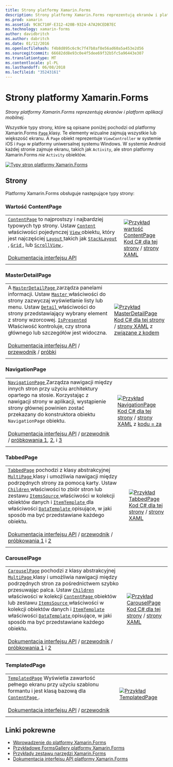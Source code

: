 ```yaml
---
title: Strony platformy Xamarin.Forms
description: Strony platformy Xamarin.Forms reprezentują ekranów i platform aplikacji mobilnej. W tym artykule wymieniono stron, które są objęte platformy Xamarin.Forms.
ms.prod: xamarin
ms.assetid: 9C8C710F-E312-420B-9324-A7A20CEDB7EC
ms.technology: xamarin-forms
author: davidbritch
ms.author: dabritch
ms.date: 01/12/2016
ms.openlocfilehash: f4b8d895c6c9c7f47b8af8e56ad60a5a453e2d56
ms.sourcegitcommit: 66682dd8e93c0e4f5dee69f32b5fc5a96443e307
ms.translationtype: MT
ms.contentlocale: pl-PL
ms.lasthandoff: 06/08/2018
ms.locfileid: "35243161"
---
```

# <a name="xamarinforms-pages"></a>Strony platformy Xamarin.Forms

_Strony platformy Xamarin.Forms reprezentują ekranów i platform aplikacji mobilnej._

Wszystkie typy strony, które są opisane poniżej pochodzi od platformy Xamarin.Forms [ `Page` ](https://developer.xamarin.com/api/type/Xamarin.Forms.Page/) klasy. Te elementy wizualne zajmują wszystkie lub większość ekranu. A `Page` obiekt reprezentuje `ViewController` w systemie iOS i `Page` w platformy uniwersalnej systemu Windows. W systemie Android każdej stronie zajmuje ekranu, takich jak `Activity`, ale stron platformy Xamarin.Forms *nie* `Activity` obiektów.

[ ![](pages-images/pages-sml.png "Typy stron platformy Xamarin.Forms")](pages-images/pages.png#lightbox "strony platformy Xamarin.Forms")

## <a name="pages"></a>Strony

Platformy Xamarin.Forms obsługuje następujące typy strony:

<a name="contentPage" />

### <a name="contentpage"></a>Wartość ContentPage

|     |     |
| --- | --- |
| [`ContentPage`](https://developer.xamarin.com/api/type/Xamarin.Forms.ContentPage/) to najprostszy i najbardziej typowych typ strony. Ustaw [ `Content` ](https://developer.xamarin.com/api/property/Xamarin.Forms.ContentPage.Content/) właściwości pojedynczej [ `View` ](views.md) obiektu, który jest najczęściej [ `Layout` ](layouts.md) takich jak [ `StackLayout` ](layouts.md#stackLayout), [ `Grid` ](layouts.md#grid), lub [ `ScrollView` ](layouts.md#scrollView).<br /><br />[Dokumentacja interfejsu API](https://developer.xamarin.com/api/type/Xamarin.Forms.ContentPage/) | [![Przykład wartość ContentPage](pages-images/ContentPage.png "przykładzie wartość ContentPage")](pages-images/ContentPage-Large.png#lightbox "przykładzie wartość ContentPage")<br />[Kod C# dla tej strony](https://github.com/xamarin/xamarin-forms-samples/blob/master/FormsGallery/FormsGallery/FormsGallery/CodeExamples/ContentPageDemoPage.cs) / [strony XAML](https://github.com/xamarin/xamarin-forms-samples/blob/master/FormsGallery/FormsGallery/FormsGallery/XamlExamples/ContentPageDemoPage.xaml) |
|     |     |

### <a name="masterdetailpage"></a>MasterDetailPage

|     |     |
| --- | --- |
| A [ `MasterDetailPage` ](https://developer.xamarin.com/api/type/Xamarin.Forms.MasterDetailPage/) zarządza panelami informacji. Ustaw [ `Master` ](https://developer.xamarin.com/api/property/Xamarin.Forms.MasterDetailPage.Master/) właściwości do strony zazwyczaj wyświetlanie listy lub menu. Ustaw [ `Detail` ](https://developer.xamarin.com/api/property/Xamarin.Forms.MasterDetailPage.Detail/) właściwości do strony przedstawiający wybrany element z strony wzorcowej. [ `IsPresented` ](https://developer.xamarin.com/api/property/Xamarin.Forms.MasterDetailPage.IsPresented/) Właściwość kontroluje, czy strona głównego lub szczegółów jest widoczna.<br /><br />[Dokumentacja interfejsu API](https://developer.xamarin.com/api/type/Xamarin.Forms.MasterDetailPage/) / [przewodnik](~/xamarin-forms/app-fundamentals/navigation/master-detail-page.md) / [próbki](https://developer.xamarin.com/samples/xamarin-forms/Navigation/MasterDetailPage/) | [![Przykład MasterDetailPage](pages-images/MasterDetailPage.png "przykład MasterDetailPage")](pages-images/MasterDetailPage-Large.png#lightbox "MasterDetailPage przykład")<br />[Kod C# dla tej strony](https://github.com/xamarin/xamarin-forms-samples/blob/master/FormsGallery/FormsGallery/FormsGallery/CodeExamples/MasterDetailPageDemoPage.cs) / [strony XAML](https://github.com/xamarin/xamarin-forms-samples/blob/master/FormsGallery/FormsGallery/FormsGallery/XamlExamples/MasterDetailPageDemoPage.xaml) z [związane z kodem](https://github.com/xamarin/xamarin-forms-samples/blob/master/FormsGallery/FormsGallery/FormsGallery/XamlExamples/MasterDetailPageDemoPage.xaml.cs) |
|     |     |

### <a name="navigationpage"></a>NavigationPage

|     |     |
| --- | --- |
| [ `NavigationPage` ](https://developer.xamarin.com/api/type/Xamarin.Forms.NavigationPage/) Zarządza nawigacji między innych stron przy użyciu architektury opartego na stosie. Korzystając z nawigacji strony w aplikacji, wystąpienie strony głównej powinien zostać przekazany do konstruktora obiektu `NavigationPage` obiektu.<br /><br />[Dokumentacja interfejsu API](https://developer.xamarin.com/api/type/Xamarin.Forms.NavigationPage/) / [przewodnik](~/xamarin-forms/app-fundamentals/navigation/hierarchical.md) / [próbkowania 1](https://developer.xamarin.com/samples/xamarin-forms/Navigation/Hierarchical/), [2](https://developer.xamarin.com/samples/xamarin-forms/Navigation/PassingData/), i [3](https://developer.xamarin.com/samples/xamarin-forms/Navigation/LoginFlow/)  | [![Przykład NavigationPage](pages-images/NavigationPage.png "przykład NavigationPage")](pages-images/NavigationPage-Large.png#lightbox "NavigationPage przykład")<br />[Kod C# dla tej strony](https://github.com/xamarin/xamarin-forms-samples/blob/master/FormsGallery/FormsGallery/FormsGallery/CodeExamples/NavigationPageDemoPage.cs) / [strony XAML](https://github.com/xamarin/xamarin-forms-samples/blob/master/FormsGallery/FormsGallery/FormsGallery/XamlExamples/NavigationPageDemoPage.xaml) z [kodu = za](https://github.com/xamarin/xamarin-forms-samples/blob/master/FormsGallery/FormsGallery/FormsGallery/XamlExamples/NavigationPageDemoPage.xaml.cs) |
|     |     |

### <a name="tabbedpage"></a>TabbedPage

|     |     |
| --- | --- |
| [`TabbedPage`](https://developer.xamarin.com/api/type/Xamarin.Forms.TabbedPage/) pochodzi z klasy abstrakcyjnej [ `MultiPage` ](https://developer.xamarin.com/api/type/Xamarin.Forms.MultiPage%3CT%3E/) klasy i umożliwia nawigacji między podrzędnych strony za pomocą karty. Ustaw [ `Children` ](https://developer.xamarin.com/api/property/Xamarin.Forms.MultiPage%3CT%3E.Children/) właściwości to zbiór stron lub zestawu [ `ItemsSource` ](https://developer.xamarin.com/api/property/Xamarin.Forms.MultiPage%3CT%3E.ItemsSource/) właściwości w kolekcji obiektów danych i [ `ItemTemplate` ](https://developer.xamarin.com/api/property/Xamarin.Forms.MultiPage%3CT%3E.ItemTemplate/) dla właściwości [ `DataTemplate` ](https://developer.xamarin.com/api/type/Xamarin.Forms.DataTemplate/) opisujące, w jaki sposób ma być przedstawiane każdego obiektu.<br /><br />[Dokumentacja interfejsu API](https://developer.xamarin.com/api/type/Xamarin.Forms.TabbedPage/) / [przewodnik](~/xamarin-forms/app-fundamentals/navigation/tabbed-page.md) / [próbkowania 1](https://developer.xamarin.com/samples/xamarin-forms/Navigation/TabbedPage/) i [2](https://developer.xamarin.com/samples/xamarin-forms/Navigation/TabbedPageWithNavigationPage) | [![Przykład TabbedPage](pages-images/TabbedPage.png "przykład TabbedPage")](pages-images/TabbedPage-Large.png#lightbox "TabbedPage przykład")<br />[Kod C# dla tej strony](https://github.com/xamarin/xamarin-forms-samples/blob/master/FormsGallery/FormsGallery/FormsGallery/CodeExamples/TabbedPageDemoPage.cs) / [strony XAML](https://github.com/xamarin/xamarin-forms-samples/blob/master/FormsGallery/FormsGallery/FormsGallery/XamlExamples/TabbedPageDemoPage.xaml) |
|     |     |

### <a name="carouselpage"></a>CarouselPage

|     |     |
| --- | --- |
| [`CarouselPage`](https://developer.xamarin.com/api/type/Xamarin.Forms.CarouselPage/) pochodzi z klasy abstrakcyjnej [ `MultiPage` ](https://developer.xamarin.com/api/type/Xamarin.Forms.MultiPage%3CT%3E/) klasy i umożliwia nawigacji między podrzędnych stron za pośrednictwem szybko przesuwając palca. Ustaw [ `Children` ](https://developer.xamarin.com/api/property/Xamarin.Forms.MultiPage%3CT%3E.Children/) właściwości w kolekcji [ `ContentPage` ](#contentPage) obiektów lub zestawu [ `ItemsSource` ](https://developer.xamarin.com/api/property/Xamarin.Forms.MultiPage%3CT%3E.ItemsSource/) właściwości w kolekcji obiektów danych i [ `ItemTemplate` ](https://developer.xamarin.com/api/property/Xamarin.Forms.MultiPage%3CT%3E.ItemTemplate/) właściwości [ `DataTemplate` ](https://developer.xamarin.com/api/type/Xamarin.Forms.DataTemplate/) opisujące, w jaki sposób ma być przedstawiane każdego obiektu.<br /><br />[Dokumentacja interfejsu API](https://developer.xamarin.com/api/type/Xamarin.Forms.CarouselPage/) / [przewodnik](~/xamarin-forms/app-fundamentals/navigation/carousel-page.md) / [próbkowania 1](https://developer.xamarin.com/samples/xamarin-forms/Navigation/CarouselPage/) i [2](https://developer.xamarin.com/samples/xamarin-forms/Navigation/CarouselPageTemplate/) | [![Przykład CarouselPage](pages-images/CarouselPage.png "przykład CarouselPage")](pages-images/CarouselPage-Large.png#lightbox "CarouselPage przykład")<br />[Kod C# dla tej strony](https://github.com/xamarin/xamarin-forms-samples/blob/master/FormsGallery/FormsGallery/FormsGallery/CodeExamples/CarouselPageDemoPage.cs) / [strony XAML](https://github.com/xamarin/xamarin-forms-samples/blob/master/FormsGallery/FormsGallery/FormsGallery/XamlExamples/CarouselPageDemoPage.xaml) |
|     |     |

### <a name="templatedpage"></a>TemplatedPage

|     |     |
| --- | --- |
| [`TemplatedPage`](https://developer.xamarin.com/api/type/Xamarin.Forms.TemplatedPage/) Wyświetla zawartość pełnego ekranu przy użyciu szablonu formantu i jest klasą bazową dla [ `ContentPage` ](#contentPage).<br /><br />[Dokumentacja interfejsu API](https://developer.xamarin.com/api/type/Xamarin.Forms.TemplatedPage/) / [przewodnik](~/xamarin-forms/app-fundamentals/templates/control-templates/index.md) | [![Przykład TemplatedPage](pages-images/TemplatedPage.png "przykład TemplatedPage")](pages-images/TemplatedPage.png "TemplatedPage przykład") |
|     |     |

## <a name="related-links"></a>Linki pokrewne

- [Wprowadzenie do platformy Xamarin.Forms](~/xamarin-forms/get-started/introduction-to-xamarin-forms.md)
- [Przykładowe FormsGallery platformy Xamarin.Forms](https://developer.xamarin.com/samples/FormsGallery/)
- [Przykłady zestawu narzędzi Xamarin.Forms](https://developer.xamarin.com/samples/xamarin-forms/all/)
- [Dokumentacja interfejsu API platformy Xamarin.Forms](https://developer.xamarin.com/api/root/Xamarin.Forms/)

